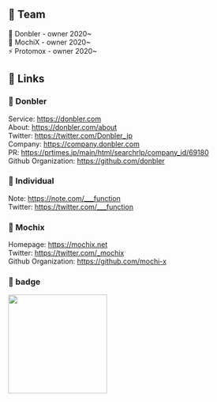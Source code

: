 ## 💊 Team
🍑 Donbler - owner 2020~  
👀 MochiX - owner 2020~  
⚡️ Protomox - owner 2020~  

## 🎉 Links
### 🍑 Donbler
Service: https://donbler.com  
About: https://donbler.com/about  
Twitter: https://twitter.com/Donbler_jp  
Company: https://company.donbler.com  
PR: https://prtimes.jp/main/html/searchrlp/company_id/69180  
Github Organization: https://github.com/donbler

### 👦 Individual
Note: https://note.com/___function  
Twitter: https://twitter.com/___function  

### 👀 Mochix
Homepage: https://mochix.net  
Twitter: https://twitter.com/_mochix  
Github Organization: https://github.com/mochi-x

### 🏅 badge
<img width='200px' src='https://user-images.githubusercontent.com/39664888/98546921-c51a9280-22da-11eb-91b2-869eda3529f5.png' />  
